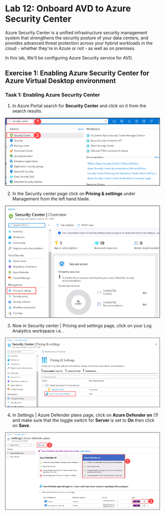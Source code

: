 # Lab 12: Onboard AVD to Azure Security Center

Azure Security Center is a unified infrastructure security management system that strengthens the security posture of your data centers, and provides advanced threat protection across your hybrid workloads in the cloud - whether they're in Azure or not - as well as on premises.

In this lab, We'll be configuring Azure Security service for AVD.

## Exercise 1: Enabling Azure Security Center for Azure Virtual Desktop environment

### Task 1: Enabling Azure Security Center

1. In Azure Portal search for **Security Center** and click on it from the search results.

  ![ws name.](media/avdv239.png)
  
2. In the Security center page click on **Pricing & settings** under Management from the left hand blade.

  ![ws name.](media/avdv240.png)

3. Now in Security center | Pricing and settings page, click on your Log Analytics workspace i.e. **<inject key="Log Analytics Workspace Name	" />**.

  ![ws name.](media/avdv241.png)
  
4. In Settings | Azure Defender plans page, click on **Azure Defender on** *(1)* and make sure that the toggle switch for **Server** is set to **On** then click on **Save**.

  ![ws name.](media/avdv242.png)
  


